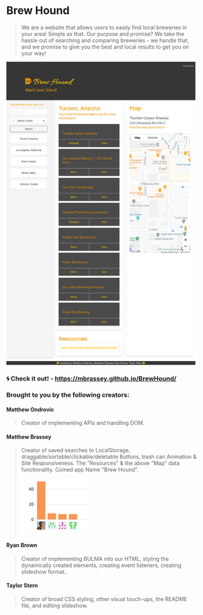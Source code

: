 # Brew Hound

> We are a website that allows users to easily find local breweries in your area! Simple as that.
> Our purpose and promise? We take the hassle out of searching and comparing breweries - we handle that, and we promise to give you
> the best and local results to get you on your way!

[<p align="center"><img src="assets/images/Application-screenshot.png">](https://mbrassey.github.io/BrewHound/)

### :cyclone: Check it out! - https://mbrassey.github.io/BrewHound/

### Brought to you by the following creators:

#### Matthew Ondrovic
> Creator of implementing APIs and handling DOM.
#### Matthew Brassey
> Creator of saved searches to LocalStorage, draggable/sortable/clickable/deletable Buttons, trash can Animation & Site Responsiveness. The "Resources" & the above "Map" data functionality. Coined app Name "Brew Hound".
[<p align="left"><img src="assets/images/contributor.png">](https://github.com/ryanabrown14/brew-hound/pulse)
#### Ryan Brown
> Creator of implementing BULMA into our HTML, styling the dynamically created elements, creating event listeners, creating slideshow format.
#### Taylor Stern
> Creator of broad CSS styling, other visual touch-ups, the README file, and editing slideshow.